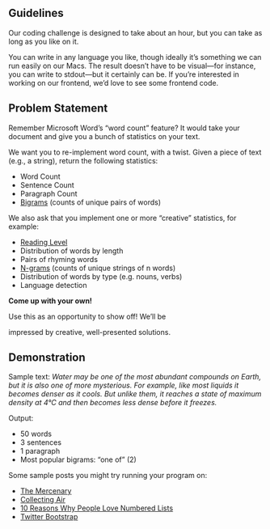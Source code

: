 ## Guidelines

Our coding challenge is designed to take about an hour, but you can take as long as you like on it.

You can write in any language you like, though ideally it’s something we can run easily on our Macs. The result doesn’t have to be visual—for instance, you can write to stdout—but it certainly can be. If you’re interested in working on our frontend, we’d love to see some frontend code.

## Problem Statement

Remember Microsoft Word’s “word count” feature? It would take your document and give you a bunch of statistics on your text.

We want you to re-implement word count, with a twist. Given a piece of text (e.g., a string), return the following statistics:

* Word Count
* Sentence Count
* Paragraph Count
* [Bigrams](http://en.wikipedia.org/wiki/Bigram) (counts of unique pairs of words)

We also ask that you implement one or more “creative” statistics, for example:

* [Reading Level](http://en.wikipedia.org/wiki/Readability#The_popular_readability_formulas)
* Distribution of words by length
* Pairs of rhyming words
* [N-grams](http://en.wikipedia.org/wiki/N-gram) (counts of unique strings of n words)
* Distribution of words by type (e.g. nouns, verbs)
* Language detection

**Come up with your own!**

Use this as an opportunity to show off! We’ll be

impressed by creative, well-presented solutions.

## Demonstration

Sample text: *Water may be one of the most abundant compounds on Earth, but it is also one of more mysterious. For example, like most liquids it becomes denser as it cools. But unlike them, it reaches a state of maximum density at 4°C and then becomes less dense before it freezes.*

Output:

* 50 words
* 3 sentences
* 1 paragraph
* Most popular bigrams: “one of” (2)

Some sample posts you might try running your program on:

* [The Mercenary](https://medium.com/@joshuadavisnow/the-mercenary-ac3bd0d025f5)
* [Collecting Air](https://medium.com/@nickbilton/collecting-air-5f803f1482e3)
* [10 Reasons Why People Love Numbered Lists](https://medium.com/the-year-of-the-looking-glass/10-reasons-why-people-love-numbered-lists-572a787daf92)
* [Twitter Bootstrap](https://medium.com/@fat/twitter-bootstrap-b95033c270af)
